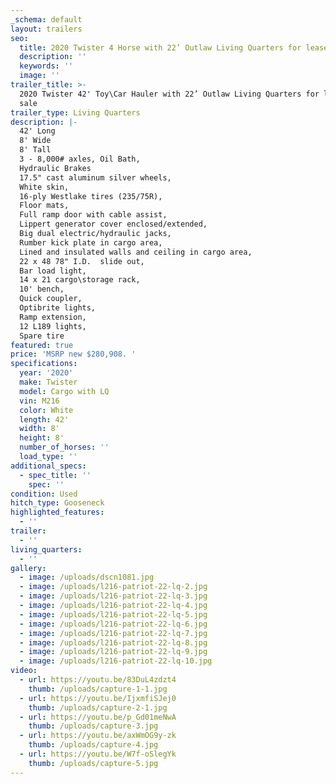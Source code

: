 ```yaml
---
_schema: default
layout: trailers
seo:
  title: 2020 Twister 4 Horse with 22’ Outlaw Living Quarters for lease or sale
  description: ''
  keywords: ''
  image: ''
trailer_title: >-
  2020 Twister 42' Toy\Car Hauler with 22’ Outlaw Living Quarters for lease or
  sale
trailer_type: Living Quarters
description: |-
  42' Long
  8' Wide
  8' Tall
  3 - 8,000# axles, Oil Bath,
  Hydraulic Brakes
  17.5" cast aluminum silver wheels,
  White skin,
  16-ply Westlake tires (235/75R),
  Floor mats,
  Full ramp door with cable assist,
  Lippert generator cover enclosed/extended,
  Big dual electric/hydraulic jacks,
  Rumber kick plate in cargo area,
  Lined and insulated walls and ceiling in cargo area,
  22 x 48 78" I.D.  slide out,
  Bar load light,
  14 x 21 cargo\storage rack,
  10' bench,
  Quick coupler,
  Optibrite lights,
  Ramp extension,
  12 L189 lights,
  Spare tire
featured: true
price: 'MSRP new $280,908. '
specifications:
  year: '2020'
  make: Twister
  model: Cargo with LQ
  vin: M216
  color: White
  length: 42'
  width: 8'
  height: 8'
  number_of_horses: ''
  load_type: ''
additional_specs:
  - spec_title: ''
    spec: ''
condition: Used
hitch_type: Gooseneck
highlighted_features:
  - ''
trailer:
  - ''
living_quarters:
  - ''
gallery:
  - image: /uploads/dscn1081.jpg
  - image: /uploads/l216-patriot-22-lq-2.jpg
  - image: /uploads/l216-patriot-22-lq-3.jpg
  - image: /uploads/l216-patriot-22-lq-4.jpg
  - image: /uploads/l216-patriot-22-lq-5.jpg
  - image: /uploads/l216-patriot-22-lq-6.jpg
  - image: /uploads/l216-patriot-22-lq-7.jpg
  - image: /uploads/l216-patriot-22-lq-8.jpg
  - image: /uploads/l216-patriot-22-lq-9.jpg
  - image: /uploads/l216-patriot-22-lq-10.jpg
video:
  - url: https://youtu.be/83DuL4zdzt4
    thumb: /uploads/capture-1-1.jpg
  - url: https://youtu.be/IjxmfiSJej0
    thumb: /uploads/capture-2-1.jpg
  - url: https://youtu.be/p_Gd01meNwA
    thumb: /uploads/capture-3.jpg
  - url: https://youtu.be/axWmOG9y-zk
    thumb: /uploads/capture-4.jpg
  - url: https://youtu.be/W7f-oSlegYk
    thumb: /uploads/capture-5.jpg
---
```


